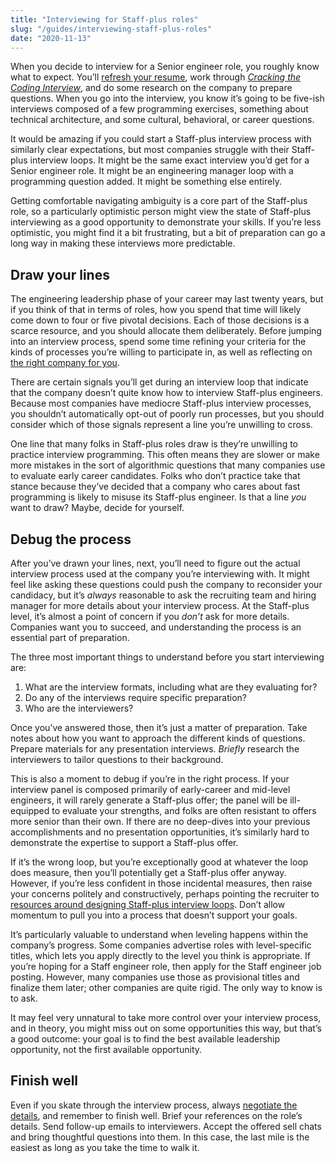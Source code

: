 ```yaml
---
title: "Interviewing for Staff-plus roles"
slug: "/guides/interviewing-staff-plus-roles"
date: "2020-11-13"
---
```



When you decide to interview for a Senior engineer role, you roughly know what to expect. You’ll [refresh your resume](https://thetechresume.com), work through _[Cracking the Coding Interview]( http://www.crackingthecodinginterview.com)_, and do some research on the company to prepare questions. When you go into the interview, you know it’s going to be five-ish interviews composed of a few programming exercises, something about technical architecture, and some cultural, behavioral, or career questions.

It would be amazing if you could start a Staff-plus interview process with similarly clear expectations, but most companies struggle with their Staff-plus interview loops. It might be the same exact interview you’d get for a Senior engineer role. It might be an engineering manager loop with a programming question added. It might be something else entirely.

Getting comfortable navigating ambiguity is a core part of the Staff-plus role, so a particularly optimistic person might view the state of Staff-plus interviewing as a good opportunity to demonstrate your skills. If you’re less optimistic, you might find it a bit frustrating, but a bit of preparation can go a long way in making these interviews more predictable.

## Draw your lines

The engineering leadership phase of your career may last twenty years, but if you think of that in terms of roles, how you spend that time will likely come down to four or five pivotal decisions. Each of those decisions is a scarce resource, and you should allocate them deliberately. Before jumping into an interview process, spend some time refining your criteria for the kinds of processes you’re willing to participate in, as well as reflecting on [the right company for you](https://staffeng.com/guides/finding-the-right-company).

There are certain signals you’ll get during an interview loop that indicate that the company doesn’t quite know how to interview Staff-plus engineers. Because most companies have mediocre Staff-plus interview processes, you shouldn’t automatically opt-out of poorly run processes, but you should consider which of those signals represent a line you’re unwilling to cross.

One line that many folks in Staff-plus roles draw is they’re unwilling to practice interview programming. This often means they are slower or make more mistakes in the sort of algorithmic questions that many companies use to evaluate early career candidates. Folks who don’t practice take that stance because they’ve decided that a company who cares about fast programming is likely to misuse its Staff-plus engineer. Is that a line _you_ want to draw? Maybe, decide for yourself.

## Debug the process

After you’ve drawn your lines, next, you’ll need to figure out the actual interview process used at the company you’re interviewing with. It might feel like asking these questions could push the company to reconsider your candidacy, but it’s _always_ reasonable to ask the recruiting team and hiring manager for more details about your interview process. At the Staff-plus level, it’s almost a point of concern if you _don’t_ ask for more details. Companies want you to succeed, and understanding the process is an essential part of preparation.

The three most important things to understand before you start interviewing are:



1. What are the interview formats, including what are they evaluating for?
2. Do any of the interviews require specific preparation?
3. Who are the interviewers?

Once you’ve answered those, then it’s just a matter of preparation. Take notes about how you want to approach the different kinds of questions. Prepare materials for any presentation interviews. _Briefly_ research the interviewers to tailor questions to their background.

This is also a moment to debug if you’re in the right process. If your interview panel is composed primarily of early-career and mid-level engineers, it will rarely generate a Staff-plus offer; the panel will be ill-equipped to evaluate your strengths, and folks are often resistant to offers more senior than their own. If there are no deep-dives into your previous accomplishments and no presentation opportunities, it’s similarly hard to demonstrate the expertise to support a Staff-plus offer.

If it’s the wrong loop, but you’re exceptionally good at whatever the loop does measure, then you’ll potentially get a Staff-plus offer anyway. However, if you’re less confident in those incidental measures, then raise your concerns politely and constructively, perhaps pointing the recruiter to [resources around designing Staff-plus interview loops](https://staffeng.com/guides/staff-plus-interview-process). Don’t allow momentum to pull you into a process that doesn’t support your goals.

It’s particularly valuable to understand when leveling happens within the company’s progress. Some companies advertise roles with level-specific titles, which lets you apply directly to the level you think is appropriate. If you’re hoping for a Staff engineer role, then apply for the Staff engineer job posting. However, many companies use those as provisional titles and finalize them later; other companies are quite rigid. The only way to know is to ask.

It may feel very unnatural to take more control over your interview process, and in theory, you might miss out on some opportunities this way, but that’s a good outcome: your goal is to find the best available leadership opportunity, not the first available opportunity.

## Finish well

Even if you skate through the interview process, always [negotiate the details](https://staffeng.com/guides/negotiating-the-offer), and remember to finish well. Brief your references on the role’s details. Send follow-up emails to interviewers. Accept the offered sell chats and bring thoughtful questions into them. In this case, the last mile is the easiest as long as you take the time to walk it.